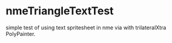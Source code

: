 # nmeTriangleTextTest
simple test of using text spritesheet in nme via with trilateralXtra PolyPainter.
